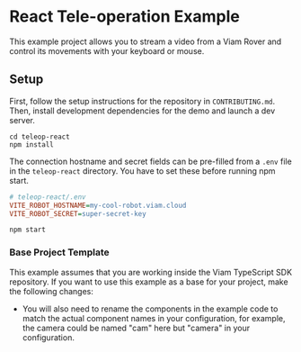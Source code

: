 # React Tele-operation Example

This example project allows you to stream a video from a Viam Rover and control its movements with your keyboard or mouse.

## Setup

First, follow the setup instructions for the repository in `CONTRIBUTING.md`. Then, install development dependencies for the demo and launch a dev server.

```shell
cd teleop-react
npm install
```

The connection hostname and secret fields can be pre-filled from a `.env` file in the `teleop-react` directory. You have to set these before running npm start.

```ini
# teleop-react/.env
VITE_ROBOT_HOSTNAME=my-cool-robot.viam.cloud
VITE_ROBOT_SECRET=super-secret-key
```

```shell
npm start
```

### Base Project Template

This example assumes that you are working inside the Viam TypeScript SDK repository. If you want to use this example as a base for your project, make the following changes:

- You will also need to rename the components in the example code to match the actual component names in your configuration, for example, the camera could be named "cam" here but "camera" in your configuration.
